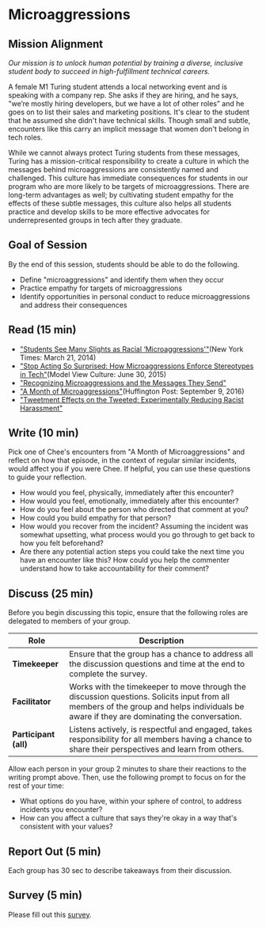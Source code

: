 # Microaggressions

## Mission Alignment
*Our mission is to unlock human potential by training a diverse, inclusive student body to succeed in high-fulfillment technical careers.*

A female M1 Turing student attends a local networking event and is speaking with a company rep. She asks if they are hiring, and he says, "we’re mostly hiring developers, but we have a lot of other roles” and he goes on to list their sales and marketing positions. It's clear to the student that he assumed she didn't have technical skills. Though small and subtle, encounters like this carry an implicit message that women don't belong in tech roles.

While we cannot always protect Turing students from these messages, Turing has a mission-critical responsibility to create a culture in which the messages behind microaggressions are consistently named and challenged. This culture has immediate consequences for students in our program who are more likely to be targets of microaggressions. There are long-term advantages as well; by cultivating student empathy for the effects of these subtle messages, this culture also helps all students practice and develop skills to be more effective advocates for underrepresented groups in tech after they graduate.


## Goal of Session
By the end of this session, students should be able to do the following.
* Define "microaggressions" and identify them when they occur
* Practice empathy for targets of microaggressions
* Identify opportunities in personal conduct to reduce microaggressions and address their consequences


## Read (15 min)
* ["Students See Many Slights as Racial ‘Microaggressions'"](http://www.nytimes.com/2014/03/22/us/as-diversity-increases-slights-get-subtler-but-still-sting.html)(New York Times: March 21, 2014)
* ["Stop Acting So Surprised: How Microaggressions Enforce Stereotypes in Tech"](https://modelviewculture.com/pieces/stop-acting-so-surprised-how-microaggressions-enforce-stereotypes-in-tech)(Model View Culture: June 30, 2015)
* ["Recognizing Microaggressions and the Messages They Send"](http://academicaffairs.ucsc.edu/events/documents/Microaggressions_Examples_Arial_2014_11_12.pdf)
* ["A Month of Microaggressions"](http://www.huffingtonpost.com/entry/a-month-of-microaggressions_us_57d31336e4b0eb9a57b7a827)(Huffington Post: September 9, 2016)
* ["Tweetment Effects on the Tweeted: Experimentally Reducing Racist Harassment"](http://link.springer.com/article/10.1007/s11109-016-9373-5)

## Write (10 min)
Pick one of Chee's encounters from "A Month of Microaggressions" and reflect on how that episode, in the context of regular similar incidents, would affect you if you were Chee. If helpful, you can use these questions to guide your reflection.

* How would you feel, physically, immediately after this encounter?
* How would you feel, emotionally, immediately after this encounter?
* How do you feel about the person who directed that comment at you?
* How could you build empathy for that person?
* How would you recover from the incident? Assuming the incident was somewhat upsetting, what process would you go through to get back to how you felt beforehand?
* Are there any potential action steps you could take the next time you have an encounter like this? How could you help the commenter understand how to take accountability for their comment?


## Discuss (25 min)
Before you begin discussing this topic, ensure that the following roles are delegated to members of your group.

| Role | Description |
|--------|-----------|
| **Timekeeper** | Ensure that the group has a chance to address all the discussion questions and time at the end to complete the survey.|
| **Facilitator** | Works with the timekeeper to move through the discussion questions. Solicits input from all members of the group and helps individuals be aware if they are dominating the conversation.|
| **Participant (all)** | Listens actively, is respectful and engaged, takes responsibility for all members having a chance to share their perspectives and learn from others. |

Allow each person in your group 2 minutes to share their reactions to the writing prompt above. Then, use the following prompt to focus on for the rest of your time:

* What options do you have, within your sphere of control, to address incidents you encounter?
* How can you affect a culture that says they're okay in a way that's consistent with your values?

## Report Out (5 min)
Each group has 30 sec to describe takeaways from their discussion.

## Survey (5 min)
Please fill out this [survey](https://goo.gl/forms/WklrYzywFasT1vkY2).
